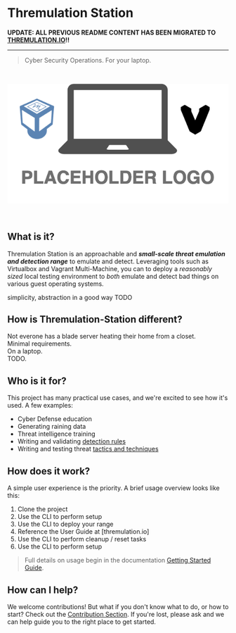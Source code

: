 # Thremulation Station

**UPDATE: ALL PREVIOUS README CONTENT HAS BEEN MIGRATED TO [THREMULATION.IO](https://github.com/mocyber/thremulation.io)!!**

---

> Cyber Security Operations. For your laptop.

<br>
<p align="center">
<img src="img/placeholder-logo.png">
</p>
<br>


## What is it?

Thremulation Station is an approachable and ***small-scale threat emulation and detection range*** to emulate and detect. Leveraging tools such as Virtualbox and Vagrant Multi-Machine, you can to deploy a _reasonably sized_ local testing environment to _both_ emulate and detect bad things on various guest operating systems.

simplicity, abstraction in a good way TODO


## How is Thremulation-Station different?

Not everone has a blade server heating their home from a closet.   
Minimal requirements.  
On a laptop.  
TODO.  


## Who is it for?

This project has many practical use cases, and we're excited to see how it's used. A few examples:

- Cyber Defense education
- Generating raining data
- Threat intelligence training
- Writing and validating [detection rules](https://github.com/elastic/detection-rules)
- Writing and testing threat [tactics and techniques](https://attack.mitre.org/tactics/enterprise/)


## How does it work?

A simple user experience is the priority. A brief usage overview looks like this:

1. Clone the project
1. Use the CLI to perform setup
1. Use the CLI to deploy your range
1. Reference the User Guide at [thremulation.io]
1. Use the CLI to perform cleanup / reset tasks
1. Use the CLI to perform setup

> Full details on usage begin in the documentation [Getting Started Guide](getting-started/index.md).


## How can I help?

We welcome contributions! But what if you don't know what to do, or how to start? Check out the [Contribution Section](CONTRIBUTING.md). If you're lost, please ask and we can help guide you to the right place to get started.
